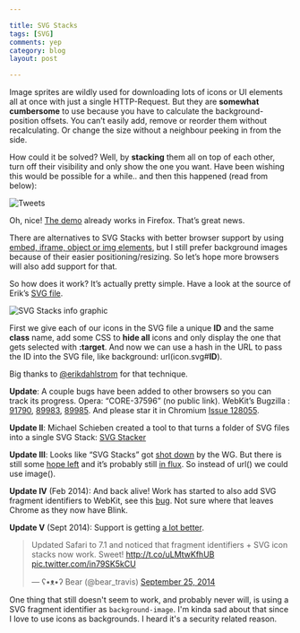 ```yaml
---

title: SVG Stacks
tags: [SVG]
comments: yep
category: blog
layout: post

---
```


Image sprites are wildly used for downloading lots of icons or UI elements all at once with just a single HTTP-Request. But they are __somewhat cumbersome__ to use because you have to calculate the background-position offsets. You can’t easily add, remove or reorder them without recalculating. Or change the size without a neighbour peeking in from the side.

How could it be solved? Well, by __stacking__ them all on top of each other, turn off their visibility and only show the one you want. Have been wishing this would be possible for a while.. and then this happened (read from below):

![Tweets](/img/posts/svg-stacks-tweets.png)

Oh, nice! [The demo](http://jsfiddle.net/simurai/7GCGr/) already works in Firefox. That’s great news.

There are alternatives to SVG Stacks with better browser support by using [embed, iframe, object or img elements](http://jsfiddle.net/24DNn/5/), but I still prefer background images because of their easier positioning/resizing. So let’s hope more browsers will also add support for that.

So how does it work? It’s actually pretty simple. Have a look at the source of Erik’s [SVG file](http://dahlström.net/tmp/sharp-icons/svg-icon-target.svg).

![SVG Stacks info graphic](/img/posts/svg-stacks.png)

First we give each of our icons in the SVG file a unique __ID__ and the same __class__ name, add some CSS to __hide all__ icons and only display the one that gets selected with __:target__. And now we can use a hash in the URL to pass the ID into the SVG file, like background: url(icon.svg#__ID__).

Big thanks to [@erikdahlstrom](https://twitter.com/erikdahlstrom) for that technique.

__Update__: A couple bugs have been added to other browsers so you can track its progress. Opera: “CORE-37596” (no public link). WebKit’s Bugzilla : [91790](https://bugs.webkit.org/show_bug.cgi?id=91790), [89983](https://bugs.webkit.org/show_bug.cgi?id=89983), [89985](https://bugs.webkit.org/show_bug.cgi?id=89985). And please star it in Chromium [Issue 128055](http://code.google.com/p/chromium/issues/detail?id=128055).

__Update II__: Michael Schieben created a tool to that turns a folder of SVG files into a single SVG Stack: [SVG Stacker](https://github.com/preciousforever/SVG-Stacker)

__Update III__: Looks like “SVG Stacks” got [shot down](https://code.google.com/p/chromium/issues/detail?id=128055#c6) by the WG. But there is still some [hope left](https://twitter.com/erikdahlstrom/status/308623071630200833) and it’s probably still [in flux](https://twitter.com/erikdahlstrom/status/308828047128264704). So instead of url() we could use image().

__Update IV__ (Feb 2014): And back alive! Work has started to also add SVG fragment identifiers to WebKit, see this [bug](https://bugs.webkit.org/show_bug.cgi?id=129387). Not sure where that leaves Chrome as they now have Blink.


__Update V__ (Sept 2014): Support is getting [a lot better](http://caniuse.com/#feat=svg-fragment).

<blockquote class="twitter-tweet" lang="en"><p>Updated Safari to 7.1 and noticed that fragment identifiers + SVG icon stacks now work. Sweet! <a href="http://t.co/uLMtwKfhUB">http://t.co/uLMtwKfhUB</a> <a href="http://t.co/in79SK5kCU">pic.twitter.com/in79SK5kCU</a></p>&mdash; ʕ•ᴥ•ʔ Bear (@bear_travis) <a href="https://twitter.com/bear_travis/status/515227711317368832">September 25, 2014</a></blockquote>
<script async src="//platform.twitter.com/widgets.js" charset="utf-8"></script>

One thing that still doesn't seem to work, and probably never will, is using a SVG fragment identifier as `background-image`. I'm kinda sad about that since I love to use icons as backgrounds. I heard it's a security related reason.
